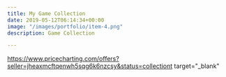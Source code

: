 ```yaml
---
title: My Game Collection
date: 2019-05-12T06:14:34+00:00
image: "/images/portfolio/item-4.png"
description: Game Collection

---
```

https://www.pricecharting.com/offers?seller=jheaxmcftqenwh5sqg6k6nzcsy&status=collectiont target="_blank"